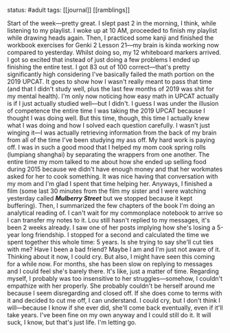 status: #adult 
tags: [[journal]] [[ramblings]] 

Start of the week—pretty great. I slept past 2 in the morning, I think, while listening to my playlist. I woke up at 10 AM, proceeded to finish my playlist while drawing heads again. Then, I practiced some kanji and finished the workbook exercises for Genki 2 Lesson 21—my brain is kinda working now compared to yesterday. Whilst doing so, my 12 whiteboard markers arrived. I got so excited that instead of just doing a few problems I ended up finishing the entire test. I got 83 out of 100 correct—that's pretty significantly high considering I've basically failed the math portion on the 2019 UPCAT. It goes to show how I wasn't really meant to pass that time (and that I didn't study well, plus the last few months of 2019 was shit for my mental health). I'm only now noticing how easy math in UPCAT actually is if I just actually studied well—but I didn't. I guess I was under the illusion of competence the entire time I was taking the 2019 UPCAT because I thought I was doing well. But this time, though, this time I actually knew what I was doing and how I solved each question carefully. I wasn't just winging it—I was actually retrieving information from the back of my brain from all of the time I've been studying my ass off. My hard work is paying off. I was in such a good mood that I helped my mom cook spring rolls (lumpiang shanghai) by separating the wrappers from one another. The entire time my mom talked to me about how she ended up selling food during 2015 because we didn't have enough money and that her workmates asked for her to cook something. It was nice having that conversation with my mom and I'm glad I spent that time helping her. Anyways, I finished a film (some last 30 minutes from the film my sister and I were watching yesterday called ***Mulberry Street*** but we stopped because it kept buffering). Then, I summarized the few chapters of the book I'm doing an analytical reading of. I can't wait for my commonplace notebook to arrive so I can transfer my notes to it. Lou still hasn't replied to my messages, it's been 2 weeks already. I saw one of her posts implying how she's losing a 5-year long friendship. I stopped for a second and calculated the time we spent together this whole time: 5 years. Is she trying to say she'll cut ties with me? Have I been a bad friend? Maybe I am and I'm just not aware of it. Thinking about it now, I could cry. But also, I might have seen this coming for a while now. For months, she has been slow on replying to messages and I could feel she's barely there. It's like, just a matter of time. Regarding myself, I probably was too insensitive to her struggles—somehow, I couldn't empathize with her properly. She probably couldn't be herself around me because I seem disregarding and closed off. If she does come to terms with it and decided to cut me off, I can understand. I could cry, but I don't think I will—because I know if she ever did, she'll come back eventually, even if it'll take years. I've been fine on my own anyway and I could still do it. It will suck, I know, but that's just life. I'm letting go.